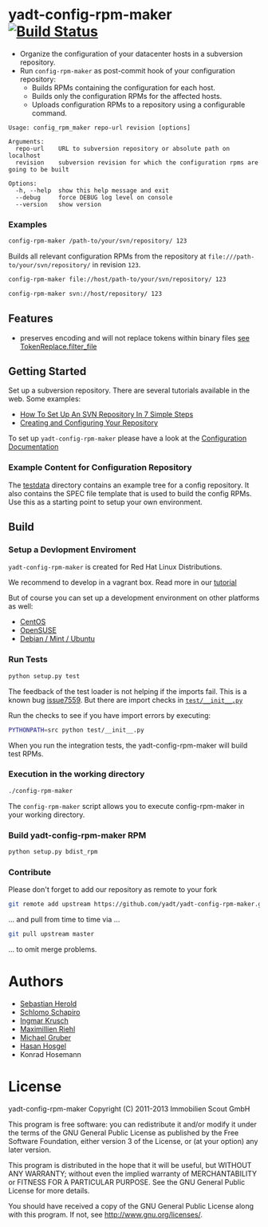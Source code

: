 yadt-config-rpm-maker [![Build Status](https://travis-ci.org/yadt/yadt-config-rpm-maker.png?branch=master)](https://travis-ci.org/yadt/yadt-config-rpm-maker)
=====================

* Organize the configuration of your datacenter hosts in a subversion repository.
* Run `config-rpm-maker` as post-commit hook of your configuration repository:
  * Builds RPMs containing the configuration for each host.
  * Builds only the configuration RPMs for the affected hosts.
  * Uploads configuration RPMs to a repository using a configurable command.

```
Usage: config_rpm_maker repo-url revision [options]

Arguments:
  repo-url    URL to subversion repository or absolute path on localhost
  revision    subversion revision for which the configuration rpms are going to be built

Options:
  -h, --help  show this help message and exit
  --debug     force DEBUG log level on console
  --version   show version
```

### Examples

```bash
config-rpm-maker /path-to/your/svn/repository/ 123
```
Builds all relevant configuration RPMs from the repository at `file:///path-to/your/svn/repository/` in revision `123`.

```bash
config-rpm-maker file://host/path-to/your/svn/repository/ 123
```

```bash
config-rpm-maker svn://host/repository/ 123
```


## Features

  * preserves encoding and will not replace tokens within binary files [see TokenReplace.filter_file](https://github.com/yadt/yadt-config-rpm-maker/blob/master/src/config_rpm_maker/token/tokenreplacer.py#L172)

## Getting Started

Set up a subversion repository. There are several tutorials available in the web.
Some examples:
  * [How To Set Up An SVN Repository In 7 Simple Steps](http://www.civicactions.com/blog/2010/may/25/how_set_svn_repository_7_simple_steps)
  * [Creating and Configuring Your Repository](http://svnbook.red-bean.com/en/1.7/svn.reposadmin.create.html)

To set up `yadt-config-rpm-maker` please have a look at the
[Configuration Documentation](https://github.com/yadt/yadt-config-rpm-maker/blob/master/docs/CONFIGURATION.md#configuration)

### Example Content for Configuration Repository

The [testdata](https://github.com/yadt/yadt-config-rpm-maker/tree/master/testdata/svn_repo/) directory contains
an example tree for a config repository. It also contains the SPEC file template that is used to
build the config RPMs. Use this as a starting point to setup your own environment.


## Build

### Setup a Devlopment Enviroment

`yadt-config-rpm-maker` is created for Red Hat Linux Distributions.

We recommend to develop in a vagrant box. Read more in our [tutorial](https://github.com/yadt/yadt-config-rpm-maker/tree/master/develop-in-a-vagrant-box)

But of course you can set up a development environment on other platforms as well:
* [CentOS](https://github.com/yadt/yadt-config-rpm-maker/blob/master/docs/HOWTO_CentOS.md)
* [OpenSUSE](https://github.com/yadt/yadt-config-rpm-maker/blob/master/docs/HOWTO_OpenSUSE.md)
* [Debian / Mint / Ubuntu](https://github.com/yadt/yadt-config-rpm-maker/blob/master/docs/HOWTO_Debian.md)


### Run Tests

```bash
python setup.py test
```

The feedback of the test loader is not helping if the imports fail.
This is a known bug [issue7559](http://bugs.python.org/issue7559).
But there are import checks in [`test/__init__.py`](https://github.com/yadt/yadt-config-rpm-maker/blob/master/test/__init__.py)

Run the checks to see if you have import errors by executing:
```bash
PYTHONPATH=src python test/__init__.py
```

When you run the integration tests, the yadt-config-rpm-maker will build test RPMs.

### Execution in the working directory

```bash
./config-rpm-maker
```
The `config-rpm-maker` script allows you to execute config-rpm-maker in your working directory.

### Build yadt-config-rpm-maker RPM

```bash
python setup.py bdist_rpm
```

### Contribute

Please don't forget to add our repository as remote to your fork
```bash
git remote add upstream https://github.com/yadt/yadt-config-rpm-maker.git
```
... and pull from time to time via ...
```bash
git pull upstream master
```
... to omit merge problems.

Authors
=======

* [Sebastian Herold](https://github.com/heroldus)
* [Schlomo Schapiro](https://github.com/schlomo)
* [Ingmar Krusch](https://github.com/ingmarkrusch)
* [Maximillien Riehl](https://github.com/mriehl)
* [Michael Gruber](https://github.com/aelgru)
* [Hasan Hosgel](https://github.com/alosdev)
* Konrad Hosemann

License
=======

yadt-config-rpm-maker
Copyright (C) 2011-2013 Immobilien Scout GmbH

This program is free software: you can redistribute it and/or modify
it under the terms of the GNU General Public License as published by
the Free Software Foundation, either version 3 of the License, or
(at your option) any later version.

This program is distributed in the hope that it will be useful,
but WITHOUT ANY WARRANTY; without even the implied warranty of
MERCHANTABILITY or FITNESS FOR A PARTICULAR PURPOSE.  See the
GNU General Public License for more details.

You should have received a copy of the GNU General Public License
along with this program.  If not, see <http://www.gnu.org/licenses/>.
